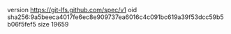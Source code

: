 version https://git-lfs.github.com/spec/v1
oid sha256:9a5beeca4017fe6ec8e909737ea6016c4c091bc619a39f53dcc59b5b06f5fef5
size 19659
